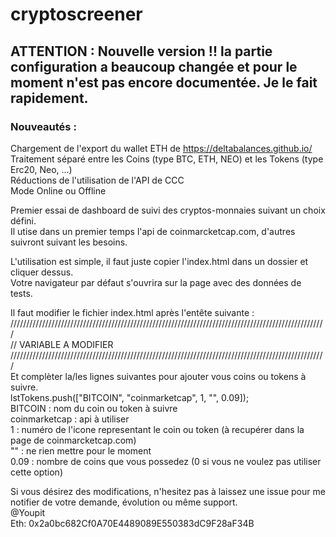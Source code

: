 # cryptoscreener
## ATTENTION : Nouvelle version !! la partie configuration a beaucoup changée et pour le moment n'est pas encore documentée. Je le fait rapidement.  
### Nouveautés :  
  Chargement de l'export du wallet ETH de https://deltabalances.github.io/   
  Traitement séparé entre les Coins (type BTC, ETH, NEO) et les Tokens (type Erc20, Neo, ...)  
  Réductions de l'utilisation de l'API de CCC  
  Mode Online ou Offline  
  
Premier essai de dashboard de suivi des cryptos-monnaies suivant un choix défini.  
Il utise dans un premier temps l'api de coinmarcketcap.com, d'autres suivront suivant les besoins.  
  
L'utilisation est simple, il faut juste copier l'index.html dans un dossier et cliquer dessus.  
Votre navigateur par défaut s'ouvrira sur la page avec des données de tests.  
  
Il faut modifier le fichier index.html après l'entête suivante :  
  ////////////////////////////////////////////////////////////////////////////////////////////////////  
  // VARIABLE A MODIFIER  
  ////////////////////////////////////////////////////////////////////////////////////////////////////  
Et complèter la/les lignes suivantes pour ajouter vous coins ou tokens à suivre.  
  lstTokens.push(["BITCOIN", "coinmarketcap", 1, "", 0.09]);  
BITCOIN : nom du coin ou token à suivre  
coinmarketcap : api à utiliser  
1 : numéro de l'icone representant le coin ou token (à recupérer dans la page de coinmarcketcap.com)  
"" : ne rien mettre pour le moment  
0.09 : nombre de coins que vous possedez (0 si vous ne voulez pas utiliser cette option)  
  
  
  
Si vous désirez des modifications, n'hesitez pas à laissez une issue pour me notifier de votre demande, évolution ou même support.  
@Youpit  
Eth: 0x2a0bc682Cf0A70E4489089E550383dC9F28aF34B
